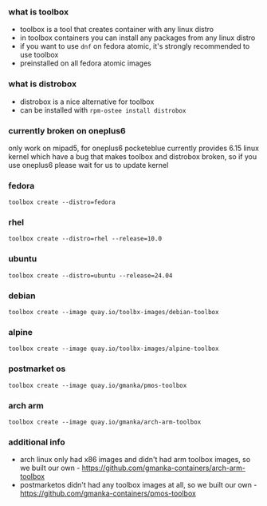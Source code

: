 ### what is toolbox

- toolbox is a tool that creates container with any linux distro
- in toolbox containers you can install any packages from any linux distro
- if you want to use `dnf` on fedora atomic, it's strongly recommended to use toolbox
- preinstalled on all fedora atomic images

### what is distrobox

- distrobox is a nice alternative for toolbox
- can be installed with `rpm-ostee install distrobox`

### currently broken on oneplus6

only work on mipad5, for oneplus6 pocketeblue currently provides 6.15 linux kernel which have a bug that makes toolbox and distrobox broken, so if you use oneplus6 please wait for us to update kernel

### fedora

```shell
toolbox create --distro=fedora
```

### rhel

```shell
toolbox create --distro=rhel --release=10.0
```

### ubuntu

```shell
toolbox create --distro=ubuntu --release=24.04
```

### debian

```shell
toolbox create --image quay.io/toolbx-images/debian-toolbox
```

### alpine

```shell
toolbox create --image quay.io/toolbx-images/alpine-toolbox
```

### postmarket os

```shell
toolbox create --image quay.io/gmanka/pmos-toolbox
```

### arch arm

```shell
toolbox create --image quay.io/gmanka/arch-arm-toolbox
```

### additional info

- arch linux only had x86 images and didn't had arm toolbox images, so we built our own - https://github.com/gmanka-containers/arch-arm-toolbox
- postmarketos didn't had any toolbox images at all, so we built our own - https://github.com/gmanka-containers/pmos-toolbox

